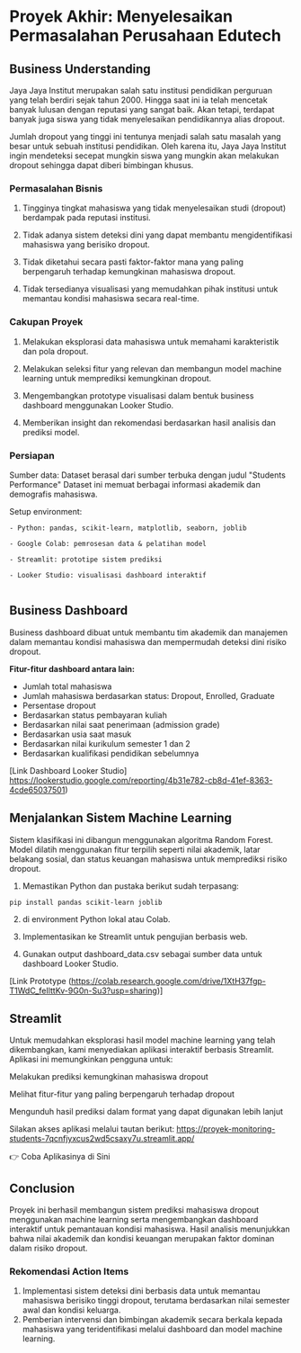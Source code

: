# Proyek Akhir: Menyelesaikan Permasalahan Perusahaan Edutech

## Business Understanding
Jaya Jaya Institut merupakan salah satu institusi pendidikan perguruan yang telah berdiri sejak tahun 2000. Hingga saat ini ia telah mencetak banyak lulusan dengan reputasi yang sangat baik. Akan tetapi, terdapat banyak juga siswa yang tidak menyelesaikan pendidikannya alias dropout.

Jumlah dropout yang tinggi ini tentunya menjadi salah satu masalah yang besar untuk sebuah institusi pendidikan. Oleh karena itu, Jaya Jaya Institut ingin mendeteksi secepat mungkin siswa yang mungkin akan melakukan dropout sehingga dapat diberi bimbingan khusus.

### Permasalahan Bisnis
1. Tingginya tingkat mahasiswa yang tidak menyelesaikan studi (dropout) berdampak pada reputasi institusi.

2. Tidak adanya sistem deteksi dini yang dapat membantu mengidentifikasi mahasiswa yang berisiko dropout.

3. Tidak diketahui secara pasti faktor-faktor mana yang paling berpengaruh terhadap kemungkinan mahasiswa dropout.

4. Tidak tersedianya visualisasi yang memudahkan pihak institusi untuk memantau kondisi mahasiswa secara real-time.

### Cakupan Proyek
1. Melakukan eksplorasi data mahasiswa untuk memahami karakteristik dan pola dropout.

2. Melakukan seleksi fitur yang relevan dan membangun model machine learning untuk memprediksi kemungkinan dropout.

3. Mengembangkan prototype visualisasi dalam bentuk business dashboard menggunakan Looker Studio.

4. Memberikan insight dan rekomendasi berdasarkan hasil analisis dan prediksi model.

### Persiapan

Sumber data: Dataset berasal dari sumber terbuka dengan judul "Students Performance" Dataset ini memuat berbagai informasi akademik dan demografis mahasiswa.

Setup environment:
```
- Python: pandas, scikit-learn, matplotlib, seaborn, joblib

- Google Colab: pemrosesan data & pelatihan model

- Streamlit: prototipe sistem prediksi

- Looker Studio: visualisasi dashboard interaktif


```

## Business Dashboard
Business dashboard dibuat untuk membantu tim akademik dan manajemen dalam memantau kondisi mahasiswa dan mempermudah deteksi dini risiko dropout.

**Fitur-fitur dashboard antara lain:**
- Jumlah total mahasiswa
- Jumlah mahasiswa berdasarkan status: Dropout, Enrolled, Graduate
- Persentase dropout
- Berdasarkan status pembayaran kuliah
- Berdasarkan nilai saat penerimaan (admission grade)
- Berdasarkan usia saat masuk
- Berdasarkan nilai kurikulum semester 1 dan 2
- Berdasarkan kualifikasi pendidikan sebelumnya
  
[Link Dashboard Looker Studio] https://lookerstudio.google.com/reporting/4b31e782-cb8d-41ef-8363-4cde65037501)

## Menjalankan Sistem Machine Learning
Sistem klasifikasi ini dibangun menggunakan algoritma Random Forest. Model dilatih menggunakan fitur terpilih seperti nilai akademik, latar belakang sosial, dan status keuangan mahasiswa untuk memprediksi risiko dropout.

1. Memastikan Python dan pustaka berikut sudah terpasang:

 ```
pip install pandas scikit-learn joblib
```
2. di environment Python lokal atau Colab.
   
3. Implementasikan ke Streamlit untuk pengujian berbasis web.
   
4. Gunakan output dashboard_data.csv sebagai sumber data untuk dashboard Looker Studio.

[Link Prototype (https://colab.research.google.com/drive/1XtH37fgp-T1WdC_feIlttKv-9G0n-Su3?usp=sharing)]

## Streamlit
Untuk memudahkan eksplorasi hasil model machine learning yang telah dikembangkan, kami menyediakan aplikasi interaktif berbasis Streamlit. Aplikasi ini memungkinkan pengguna untuk:

Melakukan prediksi kemungkinan mahasiswa dropout

Melihat fitur-fitur yang paling berpengaruh terhadap dropout

Mengunduh hasil prediksi dalam format yang dapat digunakan lebih lanjut

Silakan akses aplikasi melalui tautan berikut: https://proyek-monitoring-students-7qcnfjyxcus2wd5csaxy7u.streamlit.app/

👉 Coba Aplikasinya di Sini
## Conclusion
Proyek ini berhasil membangun sistem prediksi mahasiswa dropout menggunakan machine learning serta mengembangkan dashboard interaktif untuk pemantauan kondisi mahasiswa. Hasil analisis menunjukkan bahwa nilai akademik dan kondisi keuangan merupakan faktor dominan dalam risiko dropout.

### Rekomendasi Action Items
1. Implementasi sistem deteksi dini berbasis data untuk memantau mahasiswa berisiko tinggi dropout, terutama berdasarkan nilai semester awal dan kondisi keluarga.
2. Pemberian intervensi dan bimbingan akademik secara berkala kepada mahasiswa yang teridentifikasi melalui dashboard dan model machine learning.
